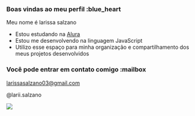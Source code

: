 ### Boas vindas ao meu perfil :blue_heart

Meu nome é larissa salzano

- Estou estudando na [Alura](https://www.alura.com.br)
- Estou me desenvolvendo na linguagem JavaScript
- Utilizo esse espaço para minha organização e compartilhamento dos meus projetos desenvolvidos

### Você pode entrar em contato comigo :mailbox

larissasalzano03@gmail.com

@larii.salzano

![](https://media.tenor.com/cbiYVMONrUYAAAAi/smiling-sarah-cameron.gif)

